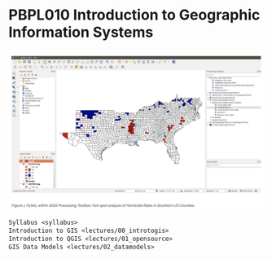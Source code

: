 # PBPL010 Introduction to Geographic Information Systems


![img](./lectures/images/00/qgispysal.png)



```{toctree}
Syllabus <syllabus>
Introduction to GIS <lectures/00_introtogis>
Introduction to QGIS <lectures/01_opensource>
GIS Data Models <lectures/02_datamodels>
```
